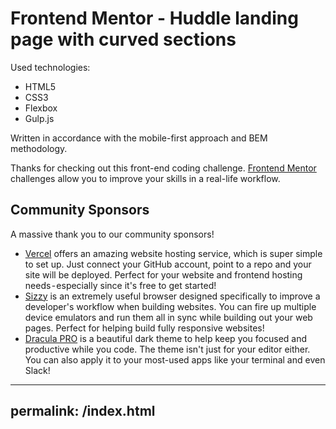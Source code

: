 # Frontend Mentor - Huddle landing page with curved sections

Used technologies:
- HTML5
- CSS3
- Flexbox
- Gulp.js

Written in accordance with the mobile-first approach and BEM methodology. 



Thanks for checking out this front-end coding challenge.
[Frontend Mentor](https://www.frontendmentor.io) challenges allow you to improve your skills in a real-life workflow.

## Community Sponsors

A massive thank you to our community sponsors!

- [Vercel](https://bit.ly/fem-vercel) offers an amazing website hosting service, which is super simple to set up. Just connect your GitHub account, point to a repo and your site will be deployed. Perfect for your website and frontend hosting needs - especially since it's free to get started!
- [Sizzy](https://bit.ly/fm-sizzy) is an extremely useful browser designed specifically to improve a developer's workflow when building websites. You can fire up multiple device emulators and run them all in sync while building out your web pages. Perfect for helping build fully responsive websites!
- [Dracula PRO](https://bit.ly/fem-dracula) is a beautiful dark theme to help keep you focused and productive while you code. The theme isn't just for your editor either. You can also apply it to your most-used apps like your terminal and even Slack!


---
permalink: /index.html
---

